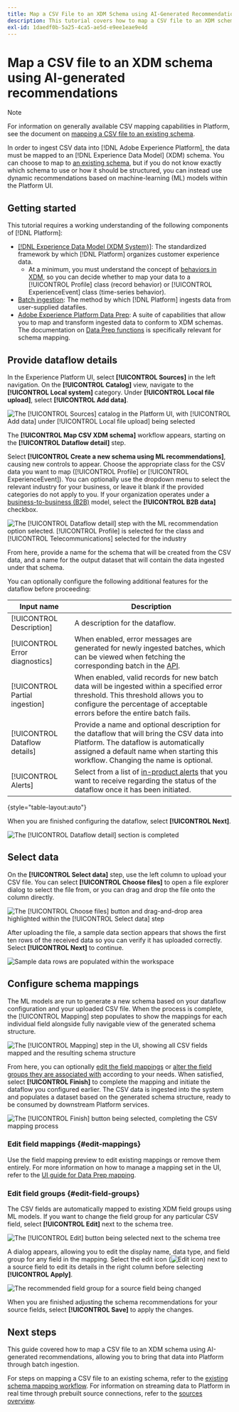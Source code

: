 ```yaml
---
title: Map a CSV File to an XDM Schema using AI-Generated Recommendations
description: This tutorial covers how to map a CSV file to an XDM schema using AI-generated recommendations.
exl-id: 1daedf0b-5a25-4ca5-ae5d-e9ee1eae9e4d
---
```

# Map a CSV file to an XDM schema using AI-generated recommendations

>[!NOTE]
>
>For information on generally available CSV mapping capabilities in Platform, see the document on [mapping a CSV file to an existing schema](./existing-schema.md).

In order to ingest CSV data into [!DNL Adobe Experience Platform], the data must be mapped to an [!DNL Experience Data Model] (XDM) schema. You can choose to map to [an existing schema](./existing-schema.md), but if you do not know exactly which schema to use or how it should be structured, you can instead use dynamic recommendations based on machine-learning (ML) models within the Platform UI.

## Getting started

This tutorial requires a working understanding of the following components of [!DNL Platform]:

* [[!DNL Experience Data Model (XDM System)]](../../../xdm/home.md): The standardized framework by which [!DNL Platform] organizes customer experience data.
    * At a minimum, you must understand the concept of [behaviors in XDM](../../../xdm/home.md#data-behaviors), so you can decide whether to map your data to a [!UICONTROL Profile] class (record behavior) or [!UICONTROL ExperienceEvent] class (time-series behavior).
* [Batch ingestion](../../batch-ingestion/overview.md): The method by which [!DNL Platform] ingests data from user-supplied datafiles.
* [Adobe Experience Platform Data Prep](../../batch-ingestion/overview.md): A suite of capabilities that allow you to map and transform ingested data to conform to XDM schemas. The documentation on [Data Prep functions](../../../data-prep/functions.md) is specifically relevant for schema mapping.

## Provide dataflow details

In the Experience Platform UI, select **[!UICONTROL Sources]** in the left navigation. On the **[!UICONTROL Catalog]** view, navigate to the **[!UICONTROL Local system]** category. Under **[!UICONTROL Local file upload]**, select **[!UICONTROL Add data]**.

![The [!UICONTROL Sources] catalog in the Platform UI, with [!UICONTROL Add data] under [!UICONTROL Local file upload] being selected](../../images/tutorials/map-csv-recommendations/local-file-upload.png)

The **[!UICONTROL Map CSV XDM schema]** workflow appears, starting on the **[!UICONTROL Dataflow detail]** step.

Select **[!UICONTROL Create a new schema using ML recommendations]**, causing new controls to appear. Choose the appropriate class for the CSV data you want to map ([!UICONTROL Profile] or [!UICONTROL ExperienceEvent]). You can optionally use the dropdown menu to select the relevant industry for your business, or leave it blank if the provided categories do not apply to you. If your organization operates under a [business-to-business (B2B)](../../../xdm/tutorials/relationship-b2b.md) model, select the **[!UICONTROL B2B data]** checkbox.

![The [!UICONTROL Dataflow detail] step with the ML recommendation option selected. [!UICONTROL Profile] is selected for the class and [!UICONTROL Telecommunications] selected for the industry](../../images/tutorials/map-csv-recommendations/select-class-and-industry.png)

From here, provide a name for the schema that will be created from the CSV data, and a name for the output dataset that will contain the data ingested under that schema.

You can optionally configure the following additional features for the dataflow before proceeding:

| Input name | Description |
| --- | --- |
| [!UICONTROL Description] | A description for the dataflow. |
| [!UICONTROL Error diagnostics] | When enabled, error messages are generated for newly ingested batches, which can be viewed when fetching the corresponding batch in the [API](../../batch-ingestion/api-overview.md). |
| [!UICONTROL Partial ingestion] | When enabled, valid records for new batch data will be ingested within a specified error threshold. This threshold allows you to configure the percentage of acceptable errors before the entire batch fails. |
| [!UICONTROL Dataflow details] | Provide a name and optional description for the dataflow that will bring the CSV data into Platform. The dataflow is automatically assigned a default name when starting this workflow. Changing the name is optional. |
| [!UICONTROL Alerts] | Select from a list of [in-product alerts](../../../observability/alerts/overview.md) that you want to receive regarding the status of the dataflow once it has been initiated. |

{style="table-layout:auto"}

When you are finished configuring the dataflow, select **[!UICONTROL Next]**.

![The [!UICONTROL Dataflow detail] section is completed](../../images/tutorials/map-csv-recommendations/dataflow-detail-complete.png)

## Select data

On the **[!UICONTROL Select data]** step, use the left column to upload your CSV file. You can select **[!UICONTROL Choose files]** to open a file explorer dialog to select the file from, or you can drag and drop the file onto the column directly.

![The [!UICONTROL Choose files] button and drag-and-drop area highlighted within the [!UICONTROL Select data] step](../../images/tutorials/map-csv-recommendations/upload-files.png)

After uploading the file, a sample data section appears that shows the first ten rows of the received data so you can verify it has uploaded correctly. Select **[!UICONTROL Next]** to continue.

![Sample data rows are populated within the workspace](../../images/tutorials/map-csv-recommendations/data-uploaded.png)

## Configure schema mappings

The ML models are run to generate a new schema based on your dataflow configuration and your uploaded CSV file. When the process is complete, the [!UICONTROL Mapping] step populates to show the mappings for each individual field alongside fully navigable view of the generated schema structure.

![The [!UICONTROL Mapping] step in the UI, showing all CSV fields mapped and the resulting schema structure](../../images/tutorials/map-csv-recommendations/schema-generated.png)

From here, you can optionally [edit the field mappings](#edit-mappings) or [alter the field groups they are associated with](#edit-schema) according to your needs. When satisfied, select **[!UICONTROL Finish]** to complete the mapping and initiate the dataflow you configured earlier. The CSV data is ingested into the system and populates a dataset based on the generated schema structure, ready to be consumed by downstream Platform services.

![The [!UICONTROL Finish] button being selected, completing the CSV mapping process](../../images/tutorials/map-csv-recommendations/finish-mapping.png)

### Edit field mappings {#edit-mappings}

Use the field mapping preview to edit existing mappings or remove them entirely. For more information on how to manage a mapping set in the UI, refer to the [UI guide for Data Prep mapping](../../../data-prep/ui/mapping.md#mapping-interface).

### Edit field groups {#edit-field-groups}

The CSV fields are automatically mapped to existing XDM field groups using ML models. If you want to change the field group for any particular CSV field, select **[!UICONTROL Edit]** next to the schema tree.

![The [!UICONTROL Edit] button being selected next to the schema tree](../../images/tutorials/map-csv-recommendations/edit-schema-structure.png)

A dialog appears, allowing you to edit the display name, data type, and field group for any field in the mapping. Select the edit icon (![Edit icon](../../images/tutorials/map-csv-recommendations/edit-icon.png)) next to a source field to edit its details in the right column before selecting **[!UICONTROL Apply]**.

![The recommended field group for a source field being changed](../../images/tutorials/map-csv-recommendations/select-schema-field.png)

When you are finished adjusting the schema recommendations for your source fields, select **[!UICONTROL Save]** to apply the changes.

## Next steps

This guide covered how to map a CSV file to an XDM schema using AI-generated recommendations, allowing you to bring that data into Platform through batch ingestion.

For steps on mapping a CSV file to an existing schema, refer to the [existing schema mapping workflow](./existing-schema.md). For information on streaming data to Platform in real time through prebuilt source connections, refer to the [sources overview](../../../sources/home.md).
